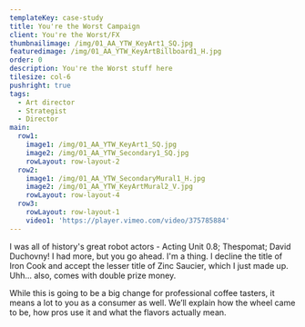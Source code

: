 ```yaml
---
templateKey: case-study
title: You're the Worst Campaign
client: You're the Worst/FX
thumbnailimage: /img/01_AA_YTW_KeyArt1_SQ.jpg
featuredimage: /img/01_AA_YTW_KeyArtBillboard1_H.jpg
order: 0
description: You're the Worst stuff here
tilesize: col-6
pushright: true
tags:
  - Art director
  - Strategist
  - Director
main:
  row1:
    image1: /img/01_AA_YTW_KeyArt1_SQ.jpg
    image2: /img/01_AA_YTW_Secondary1_SQ.jpg
    rowLayout: row-layout-2
  row2:
    image1: /img/01_AA_YTW_SecondaryMural1_H.jpg
    image2: /img/01_AA_YTW_KeyArtMural2_V.jpg
    rowLayout: row-layout-4
  row3:
    rowLayout: row-layout-1
    video1: 'https://player.vimeo.com/video/375785884'
---
```

I was all of history's great robot actors - Acting Unit 0.8; Thespomat; David Duchovny! I had more, but you go ahead. I'm a thing. I decline the title of Iron Cook and accept the lesser title of Zinc Saucier, which I just made up. Uhh… also, comes with double prize money.

While this is going to be a big change for professional coffee tasters, it means a lot to you as a consumer as well. We’ll explain how the wheel came to be, how pros use it and what the flavors actually mean.
